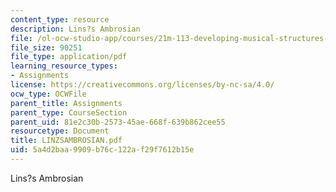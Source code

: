 ```yaml
---
content_type: resource
description: Lins?s Ambrosian
file: /ol-ocw-studio-app/courses/21m-113-developing-musical-structures-fall-2002/5a4d2baa9909b76c122af29f7612b15e_LINZSAMBROSIAN.pdf
file_size: 90251
file_type: application/pdf
learning_resource_types:
- Assignments
license: https://creativecommons.org/licenses/by-nc-sa/4.0/
ocw_type: OCWFile
parent_title: Assignments
parent_type: CourseSection
parent_uid: 81e2c30b-2573-45ae-668f-639b862cee55
resourcetype: Document
title: LINZSAMBROSIAN.pdf
uid: 5a4d2baa-9909-b76c-122a-f29f7612b15e
---
```

Lins?s Ambrosian
